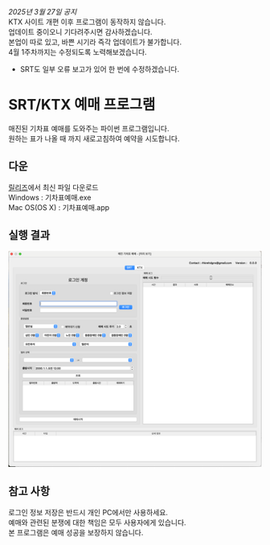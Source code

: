 *2025년 3월 27일 공지*  
KTX 사이트 개편 이후 프로그램이 동작하지 않습니다.  
업데이트 중이오니 기다려주시면 감사하겠습니다.  
본업이 따로 있고, 바쁜 시기라 즉각 업데이트가 불가합니다.  
4월 1주차까지는 수정되도록 노력해보겠습니다.  
+ SRT도 일부 오류 보고가 있어 한 번에 수정하겠습니다.    

# SRT/KTX 예매 프로그램

매진된 기차표 예매를 도와주는 파이썬 프로그램입니다.  
원하는 표가 나올 때 까지 새로고침하여 예약을 시도합니다.

## 다운
[릴리즈](https://github.com/dhgwag/train_reservation/releases/latest )에서 최신 파일 다운로드  
Windows : 기차표예매.exe  
Mac OS(OS X) : 기차표예매.app


## 실행 결과

![](./img/img.png)

## 참고 사항
로그인 정보 저장은 반드시 개인 PC에서만 사용하세요.  
예매와 관련된 분쟁에 대한 책임은 모두 사용자에게 있습니다.  
본 프로그램은 예매 성공을 보장하지 않습니다.
